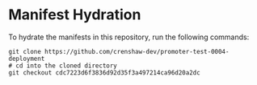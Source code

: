# Manifest Hydration

To hydrate the manifests in this repository, run the following commands:

```shell
git clone https://github.com/crenshaw-dev/promoter-test-0004-deployment
# cd into the cloned directory
git checkout cdc7223d6f3836d92d35f3a497214ca96d20a2dc
```
